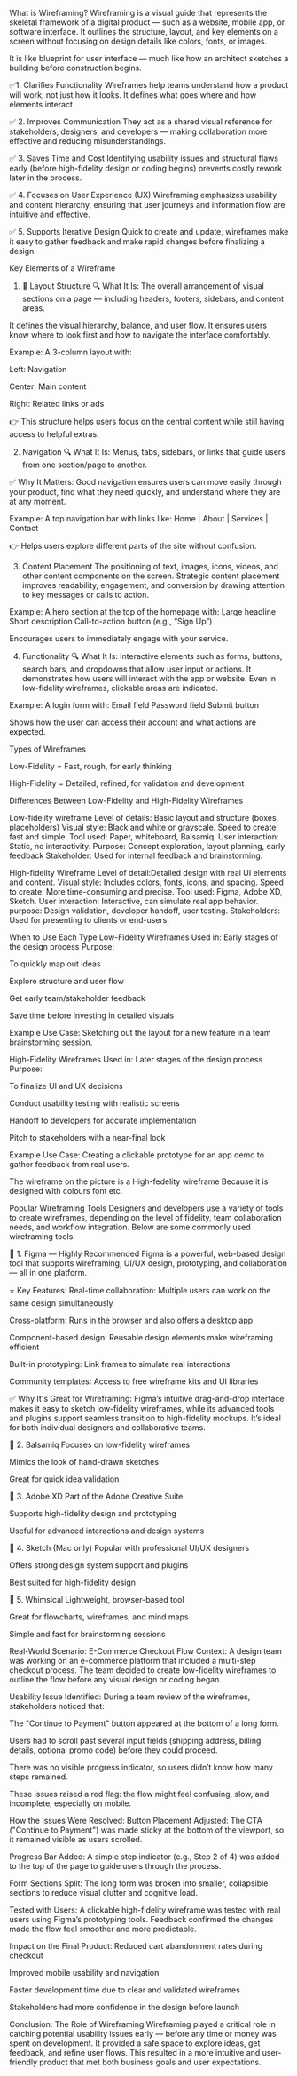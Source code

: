What is Wireframing?
Wireframing is a visual guide that represents the skeletal framework of a digital product — such as a website, mobile app, or software interface. It outlines the structure, layout, and key elements on a screen without focusing on design details like colors, fonts, or images.

It is like blueprint for user interface — much like how an architect sketches a building before construction begins.

✅1. Clarifies Functionality
Wireframes help teams understand how a product will work, not just how it looks. It defines what goes where and how elements interact.

✅ 2. Improves Communication
They act as a shared visual reference for stakeholders, designers, and developers — making collaboration more effective and reducing misunderstandings.

✅ 3. Saves Time and Cost
Identifying usability issues and structural flaws early (before high-fidelity design or coding begins) prevents costly rework later in the process.

✅ 4. Focuses on User Experience (UX)
Wireframing emphasizes usability and content hierarchy, ensuring that user journeys and information flow are intuitive and effective.

✅ 5. Supports Iterative Design
Quick to create and update, wireframes make it easy to gather feedback and make rapid changes before finalizing a design.

Key Elements of a Wireframe
1. 🧱 Layout Structure
🔍 What It Is:
The overall arrangement of visual sections on a page — including headers, footers, sidebars, and content areas.

It defines the visual hierarchy, balance, and user flow. It ensures users know where to look first and how to navigate the interface comfortably.

 Example:
A 3-column layout with:

Left: Navigation

Center: Main content

Right: Related links or ads

👉 This structure helps users focus on the central content while still having access to helpful extras.

2. Navigation
🔍 What It Is:
Menus, tabs, sidebars, or links that guide users from one section/page to another.

✅ Why It Matters:
Good navigation ensures users can move easily through your product, find what they need quickly, and understand where they are at any moment.

 Example:
A top navigation bar with links like: Home | About | Services | Contact

👉 Helps users explore different parts of the site without confusion.

3. Content Placement
The positioning of text, images, icons, videos, and other content components on the screen.
Strategic content placement improves readability, engagement, and conversion by drawing attention to key messages or calls to action.

Example:
A hero section at the top of the homepage with:
Large headline
Short description
Call-to-action button (e.g., “Sign Up”)

Encourages users to immediately engage with your service.

4. Functionality
🔍 What It Is:
Interactive elements such as forms, buttons, search bars, and dropdowns that allow user input or actions.
It demonstrates how users will interact with the app or website. Even in low-fidelity wireframes, clickable areas are indicated.

 Example:
A login form with:
Email field
Password field
Submit button

Shows how the user can access their account and what actions are expected.

Types of Wireframes

Low-Fidelity = Fast, rough, for early thinking

High-Fidelity = Detailed, refined, for validation and development


Differences Between Low-Fidelity and High-Fidelity Wireframes

Low-fidelity wireframe
Level of details: Basic layout and structure (boxes, placeholders)
Visual style: Black and white or grayscale.
Speed to create: fast and simple.
Tool used: Paper, whiteboard, Balsamiq.
User interaction: Static, no interactivity.
Purpose: Concept exploration, layout planning, early feedback
Stakeholder: Used for internal feedback and brainstorming.

High-fidelity Wireframe
Level of detail:Detailed design with real UI elements and content.
Visual style: Includes colors, fonts, icons, and spacing.
Speed to create: More time-consuming and precise.
Tool used: Figma, Adobe XD, Sketch.
User interaction: Interactive, can simulate real app behavior.
purpose: Design validation, developer handoff, user testing.
Stakeholders: Used for presenting to clients or end-users.

When to Use Each Type
Low-Fidelity Wireframes
Used in: Early stages of the design process
Purpose:

To quickly map out ideas

Explore structure and user flow

Get early team/stakeholder feedback

Save time before investing in detailed visuals

 Example Use Case:
Sketching out the layout for a new feature in a team brainstorming session.

High-Fidelity Wireframes
Used in: Later stages of the design process
Purpose:

To finalize UI and UX decisions

Conduct usability testing with realistic screens

Handoff to developers for accurate implementation

Pitch to stakeholders with a near-final look

Example Use Case:
Creating a clickable prototype for an app demo to gather feedback from real users.

The wireframe on the picture is a High-fedelity wireframe Because it is designed with colours font etc.

Popular Wireframing Tools
Designers and developers use a variety of tools to create wireframes, depending on the level of fidelity, team collaboration needs, and workflow integration. Below are some commonly used wireframing tools:

🔹 1. Figma — Highly Recommended
Figma is a powerful, web-based design tool that supports wireframing, UI/UX design, prototyping, and collaboration — all in one platform.

⭐ Key Features:
Real-time collaboration: Multiple users can work on the same design simultaneously

Cross-platform: Runs in the browser and also offers a desktop app

Component-based design: Reusable design elements make wireframing efficient

Built-in prototyping: Link frames to simulate real interactions

Community templates: Access to free wireframe kits and UI libraries

✅ Why It's Great for Wireframing:
Figma’s intuitive drag-and-drop interface makes it easy to sketch low-fidelity wireframes, while its advanced tools and plugins support seamless transition to high-fidelity mockups. It’s ideal for both individual designers and collaborative teams.

🔹 2. Balsamiq
Focuses on low-fidelity wireframes

Mimics the look of hand-drawn sketches

Great for quick idea validation

🔹 3. Adobe XD
Part of the Adobe Creative Suite

Supports high-fidelity design and prototyping

Useful for advanced interactions and design systems

🔹 4. Sketch (Mac only)
Popular with professional UI/UX designers

Offers strong design system support and plugins

Best suited for high-fidelity design

🔹 5. Whimsical
Lightweight, browser-based tool

Great for flowcharts, wireframes, and mind maps

Simple and fast for brainstorming sessions

Real-World Scenario: E-Commerce Checkout Flow
Context:
A design team was working on an e-commerce platform that included a multi-step checkout process. The team decided to create low-fidelity wireframes to outline the flow before any visual design or coding began.

Usability Issue Identified:
During a team review of the wireframes, stakeholders noticed that:

The "Continue to Payment" button appeared at the bottom of a long form.

Users had to scroll past several input fields (shipping address, billing details, optional promo code) before they could proceed.

There was no visible progress indicator, so users didn’t know how many steps remained.

These issues raised a red flag: the flow might feel confusing, slow, and incomplete, especially on mobile.

How the Issues Were Resolved:
Button Placement Adjusted:
The CTA ("Continue to Payment") was made sticky at the bottom of the viewport, so it remained visible as users scrolled.

Progress Bar Added:
A simple step indicator (e.g., Step 2 of 4) was added to the top of the page to guide users through the process.

Form Sections Split:
The long form was broken into smaller, collapsible sections to reduce visual clutter and cognitive load.

Tested with Users:
A clickable high-fidelity wireframe was tested with real users using Figma’s prototyping tools. Feedback confirmed the changes made the flow feel smoother and more predictable.

Impact on the Final Product:
Reduced cart abandonment rates during checkout

Improved mobile usability and navigation

Faster development time due to clear and validated wireframes

Stakeholders had more confidence in the design before launch

Conclusion: The Role of Wireframing
Wireframing played a critical role in catching potential usability issues early — before any time or money was spent on development. It provided a safe space to explore ideas, get feedback, and refine user flows. This resulted in a more intuitive and user-friendly product that met both business goals and user expectations.





